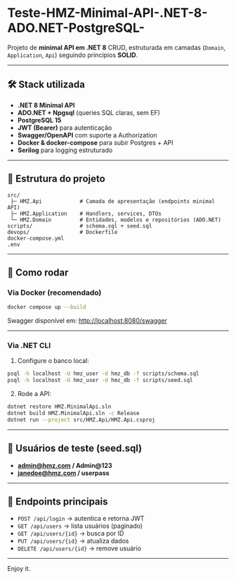 # Teste-HMZ-Minimal-API-.NET-8-ADO.NET-PostgreSQL-

Projeto de **minimal API em .NET 8** CRUD, estruturada em camadas (`Domain`, `Application`, `Api`) seguindo princípios **SOLID**.

---

## 🛠️ Stack utilizada
- **.NET 8 Minimal API**
- **ADO.NET + Npgsql** (queries SQL claras, sem EF)
- **PostgreSQL 15**
- **JWT (Bearer)** para autenticação
- **Swagger/OpenAPI** com suporte a Authorization
- **Docker & docker-compose** para subir Postgres + API
- **Serilog** para logging estruturado

---

## 📂 Estrutura do projeto

```
src/
 ├─ HMZ.Api            # Camada de apresentação (endpoints minimal API)
 ├─ HMZ.Application    # Handlers, services, DTOs
 └─ HMZ.Domain         # Entidades, modelos e repositórios (ADO.NET)
scripts/               # schema.sql + seed.sql
devops/                # Dockerfile
docker-compose.yml
.env
```

---

## 🚀 Como rodar

### Via Docker (recomendado)
```bash
docker compose up --build
```
Swagger disponível em: [http://localhost:8080/swagger](http://localhost:8080/swagger)

---

### Via .NET CLI
1. Configure o banco local:
```bash
psql -h localhost -U hmz_user -d hmz_db -f scripts/schema.sql
psql -h localhost -U hmz_user -d hmz_db -f scripts/seed.sql
```
2. Rode a API:
```bash
dotnet restore HMZ.MinimalApi.sln
dotnet build HMZ.MinimalApi.sln -c Release
dotnet run --project src/HMZ.Api/HMZ.Api.csproj
```

---

## 🔑 Usuários de teste (seed.sql)
- **admin@hmz.com / Admin@123**  
- **janedoe@hmz.com / userpass**

---

## 📡 Endpoints principais
- `POST /api/login` → autentica e retorna JWT
- `GET /api/users` → lista usuários (paginado)
- `GET /api/users/{id}` → busca por ID
- `PUT /api/users/{id}` → atualiza dados
- `DELETE /api/users/{id}` → remove usuário

---

Enjoy it.

